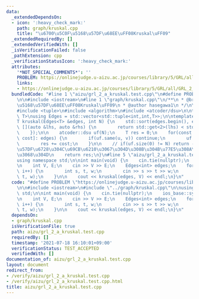 ```yaml
---
data:
  _extendedDependsOn:
  - icon: ':heavy_check_mark:'
    path: graph/kruskal.cpp
    title: "\u6700\u5C0F\u5168\u57DF\u68EE\uFF08Kruskal\uFF09"
  _extendedRequiredBy: []
  _extendedVerifiedWith: []
  _isVerificationFailed: false
  _pathExtension: cpp
  _verificationStatusIcon: ':heavy_check_mark:'
  attributes:
    '*NOT_SPECIAL_COMMENTS*': ''
    PROBLEM: https://onlinejudge.u-aizu.ac.jp/courses/library/5/GRL/all/GRL_2_A
    links:
    - https://onlinejudge.u-aizu.ac.jp/courses/library/5/GRL/all/GRL_2_A
  bundledCode: "#line 1 \"aizu/grl_2_a_kruskal.test.cpp\"\n#define PROBLEM \"https://onlinejudge.u-aizu.ac.jp/courses/library/5/GRL/all/GRL_2_A\"\
    \n\n#include <iostream>\n#line 1 \"graph/kruskal.cpp\"\n/**\n * @brief \u6700\u5C0F\
    \u5168\u57DF\u68EE\uFF08Kruskal\uFF09\n * @author hasegawa1\n */\n\n#include <vector>\n\
    #include <tuple>\n#include <algorithm>\n#include <atcoder/dsu>\n\ntemplate<typename\
    \ T>\nusing Edges = std::vector<std::tuple<int,int,T>>;\n\ntemplate<typename T>\n\
    T kruskal(Edges<T> &edges, int N) {\n    std::sort(edges.begin(), edges.end(),\
    \ [](auto &lhs, auto &rhs) {\n        return std::get<2>(lhs) < std::get<2>(rhs);\n\
    \    });\n\n    atcoder::dsu uf(N);\n    T res = 0;\n    for(const auto [v, u,\
    \ cost]: edges) {\n        if(uf.same(u, v)) continue;\n        uf.merge(u, v);\n\
    \        res += cost;\n    }\n\n    // if(uf.size(0) != N) return -1; // \u5168\
    \u57DF\u6728\u304C\u69CB\u6210\u3067\u304D\u308B\u304B\u77E5\u308A\u305F\u3044\
    \u3068\u304D\n    return res;\n}\n#line 5 \"aizu/grl_2_a_kruskal.test.cpp\"\n\n\
    using namespace std;\n\nint main(void) {\n    cin.tie(nullptr);\n    ios_base::sync_with_stdio(false);\n\
    \n    int V, E;\n    cin >> V >> E;\n    Edges<int> edges;\n    for(int i=0; i<E;\
    \ i++) {\n        int s, t, w;\n        cin >> s >> t >> w;\n        edges.emplace_back(s,\
    \ t, w);\n    }\n\n    cout << kruskal(edges, V) << endl;\n}\n"
  code: "#define PROBLEM \"https://onlinejudge.u-aizu.ac.jp/courses/library/5/GRL/all/GRL_2_A\"\
    \n\n#include <iostream>\n#include \"../graph/kruskal.cpp\"\n\nusing namespace\
    \ std;\n\nint main(void) {\n    cin.tie(nullptr);\n    ios_base::sync_with_stdio(false);\n\
    \n    int V, E;\n    cin >> V >> E;\n    Edges<int> edges;\n    for(int i=0; i<E;\
    \ i++) {\n        int s, t, w;\n        cin >> s >> t >> w;\n        edges.emplace_back(s,\
    \ t, w);\n    }\n\n    cout << kruskal(edges, V) << endl;\n}\n"
  dependsOn:
  - graph/kruskal.cpp
  isVerificationFile: true
  path: aizu/grl_2_a_kruskal.test.cpp
  requiredBy: []
  timestamp: '2021-07-18 16:10:01+09:00'
  verificationStatus: TEST_ACCEPTED
  verifiedWith: []
documentation_of: aizu/grl_2_a_kruskal.test.cpp
layout: document
redirect_from:
- /verify/aizu/grl_2_a_kruskal.test.cpp
- /verify/aizu/grl_2_a_kruskal.test.cpp.html
title: aizu/grl_2_a_kruskal.test.cpp
---
```

